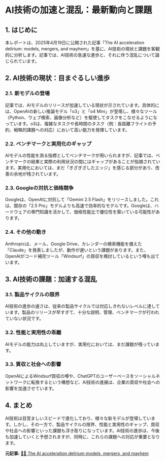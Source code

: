 # AI技術の加速と混乱：最新動向と課題

## 1. はじめに

本レポートは、2025年4月19日に公開された記事「The AI acceleration delirium: models, mergers, and mayhem」を基に、AI技術の現状と課題を客観的に分析します。記事では、AI技術の急速な進歩と、それに伴う混乱について論じられています。

## 2. AI技術の現状：目まぐるしい進歩

### 2.1. 新モデルの登場

記事では、AIモデルのリリースが加速している現状が示されています。具体的には、OpenAIの新しい推論モデル「o3」と「o4 Mini」が登場し、様々なツール（Python、ウェブ検索、画像分析など）を駆使してタスクをこなせるようになっています。o3は、複雑なタスクや長時間のタスク（例：長距離フライトの予約、戦略的課題への対応）において高い能力を発揮しています。

### 2.2. ベンチマークと実用化のギャップ

AIモデルの性能を測る指標としてベンチマークが用いられますが、記事では、ベンチマークの結果と実際の利用状況の間にはギャップがあることが指摘されています。実用化においては、まだ「ぎざぎざしたエッジ」を感じる部分があり、改善の余地が残されています。

### 2.3. Googleの対抗と価格競争

Googleは、OpenAIに対抗して「Gemini 2.5 Flash」をリリースしました。これは、既存の「2.5 Pro」モデルよりも高速で効率的なモデルです。Googleは、ハードウェアの専門知識を活かして、価格性能比で優位性を築いている可能性があります。

### 2.4. その他の動き

Anthropicは、メール、Google Drive、カレンダーの検索機能を備えた「Claude」を発表しましたが、動作が遅いという課題があります。また、OpenAIがコード補完ツール「Windsurf」の買収を検討しているという噂も出ています。

## 3. AI技術の課題：加速する混乱

### 3.1. 製品サイクルの限界

AI技術の進歩の速さは、従来の製品サイクルでは対応しきれないレベルに達しています。製品のリリースが早すぎて、十分な説明、管理、ベンチマークが行われていない状況です。

### 3.2. 性能と実用性の乖離

AIモデルの能力は向上していますが、実用化においては、まだ課題が残っています。

### 3.3. 買収と社会への影響

OpenAIによるWindsurf買収の噂や、ChatGPTのユーザーベースをソーシャルネットワークに転換するという構想など、AI技術の進展は、企業の買収や社会への影響を加速させています。

## 4. まとめ

AI技術は目覚ましいスピードで進化しており、様々な新モデルが登場しています。しかし、その一方で、製品サイクルの限界、性能と実用性のギャップ、買収や社会への影響といった課題も浮き彫りになっています。AI技術の進歩は、今後も加速していくと予想されますが、同時に、これらの課題への対応が重要となります。



**元記事:** [😵‍💫 The AI acceleration delirium models, mergers, and mayhem](https://www.exponentialview.co/p/the-ai-acceleration-delirium-models)